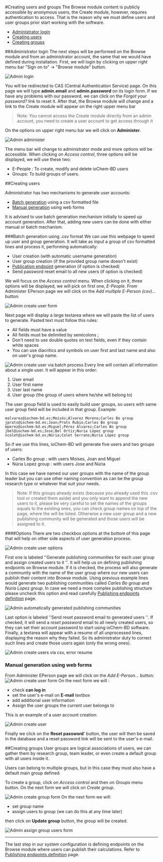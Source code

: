 #Creating users and groups
The Browse module content is publicly accessible by anonymous users, the Create module, however, requires authentication to access. That is the reason why we must define users and user groups prior start working with the software.
* [Administrator login](#administrator-login)
 * [Creating users](#creating-users)
 * [Creating groups](#creating-groups)


##</a>Administrator login
The next steps will be performed on the Browse module and from an administrator account, the same that we would have defined during installation.
First, we will login by clicking on upper right menu bar "Sign on to" -&gt; "Browse module" button.

![Admin login](/images/First_login.png)

You will be redirected to CAS (Central Authentication Service) page.
On this page we will type **admin.email** and **admin.password** on its login form. If we have any problems with our password, we can click on the *Forgot your password?* link to reset it.
After that, the Browse module will change and a link to the Create module will appear on the right upper menu bar

>Note: You cannot access the Create module directly from an admin account, you need to create a user account to get access through it

On the options on upper right menu bar we will click on **Administer**.

![Admin administer](/images/Admin_administer.png)

The menu bar will change to administrator mode and more options will be accessible. When clicking on *Access control*, three options will be displayed, we will use these two:
* E-People : To create, modify and delete ioChem-BD users
* Groups: To build groups of users.


##Creating users

Administrator has two mechanisms to generate user accounts:

* [Batch generation](#batch-generation-using-csv-format) using a csv formatted file
* [Manual generation](#manual-generation-using-web-forms) using web forms

It is advised to use batch generation mechanism initially to speed up account generation. After that, adding new users can be done with either manual or batch mechanism.

###Batch generation using .csv format
We can use this webpage to speed up user and group generation. It will take as input a group of csv formatted lines and process it, performing automatically:

* User creation (with automatic username generation)
* User group creation (if the provided group name doesn't exist)
* [Publication endpoint](/installation/publishing-endpoints-definition) generation (if option is checked)
* Send password reset email to all new users (if option is checked)

We will focus on the *Access control* menu.
When clicking on it, three options will be displayed, we will pick on first one, *E-People*.
From Administer EPerson page we will click on the *Add multiple E-Person (csv)...* button:

![Admin create user form](/images/Admin_createuser.png)

Next page will display a large textarea where we will paste the list of users to generate. Pasted text must follow this rules:
   * All fields must have a value
   * All fields must be delimited by semicolons ;
   * Don't need to use double quotes on text fields, even if they contain white spaces
   * You can use diacritics and symbols on user first and last name and also on user's group name.

![Admin create user via batch process](/images/Admin_createuser_csv.png)
Every line will contain all information about a single user. It will appear in this order:
   1. User email
   2. User first name
   3. User last name
   4. User group (the group of users where he/she will belong to)

The user group field is used to easily build user groups, so users with same user group field will be included in that group.
Example:
```code
malvarez@iochem-bd.es;Moisés;Álvarez Moreno;Carles Bo group
jprats@iochem-bd.es;Joan;Prats Rubio;Carles Bo group
mperez@iochem-bd.es;Miguel;Pérez Álvarez;Carles Bo group
jbel@iochem-bd.es;Jose;Bel Ortiz;Nuria López group
ncolet@iochem-bd.es;Núria;Colet Serrano;Nuria López group
```
So if we use this lines, ioChem-BD will generate five users and two groups of users:
   * Carles Bo group : with users Moises, Joan and Miguel
   * Núria Lopez group : with users Jose and Núria

In this case we have named our user groups with the name of the group leader but you can use other naming convention as can be the group research type or whatever that suit your needs.

> Note: If this groups already exists (because you already used this .csv tool or created them aside) and you only want to append the new users to it, please be very careful to set the names of the groups equals to the existing ones, you can check group names on top of the page, where the will be listed. Otherwise a new user group and a new publishing community will be generated and those users will be assigned to it.

####Options
There are two checkbox options at the bottom of this page that will help on other side aspects of user generation process.

![Admin create user options](/images/Admin_createuser_csv_options.png)

First one is labeled ''Generate publishing communities for each user group and assign created users to it ''. It will help us on defining publishing endpoints on Browse module. If it is checked, the process will also generate a community with the name of the user group where our new users can publish their content into Browse module. Using previous example lines would generate two publishing communities called *Carles Bo group* and *Núria Lopez group*.
In case we need a more complex publishing structure please uncheck this option and read carefully [Publishing endpoints definition](/installation/publishing-endpoints-definition.md) page.

![Admin automatically generated publishing communities](/images/Admin_createuser_csv_community.png)

Last option is labeled ''Send reset password email to generated users ''. If checked, it will send a *reset password* email to all newly created users, so they can set their account password to start using ioChem-BD software. Finally, a textarea will appear with a resume of all unprocessed lines, displaying the reason why they failed. So its administrator duty to correct such lines and create those users again (only the wrong ones).

![Admin create users via csv, error resume](/images/Admin_createuser_csv_error_resume.png)

### Manual generation using web forms

From Administer EPerson page we will click on the *Add E-Person...* button:
![Admin create user form](/images/Admin_createuser.png) On the next form we will :

* check **can log in**
* set the user's e-mail on **E-mail** textbox
* add additional user information
* Assign the user groups the current user belongs to

This is an example of a user account creation:

![Admin create user](/images/Admin_createuser2.png)

Finally we click on the **Reset password**' button, the user will then be saved in the database and a reset password link will be sent to the user's e-mail.

##Creating groups
User groups are logical associations of users, we can gather them by research group, team leader, or even create a default group with all users inside it.

Users can belong to multiple groups, but in this case they must also have a default main group defined.

To create a group, click on *Access control* and then on *Groups* menu button. On the next form we will click on *Create group*.

![Admin create group form](/images/Admin_creategroup.png) On the next form we will:

* set group name
* assign users to group (we can do this at any time later)

then click on **Update group** button, the group will be created.

![Admin assign group users form](/images/Admin_creategroup2.png)


------------------------------------------------------------------------
The last step in our system configuration is defining endpoints on the Browse module where users can publish their calculations. Refer to [Publishing endpoints definition](/installation/publishing-endpoints-definition.md) page.
